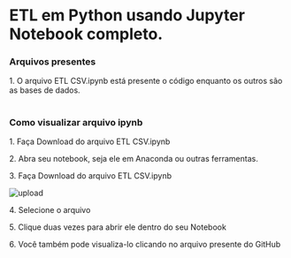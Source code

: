 # ETL em Python usando Jupyter Notebook completo.

<h3> Arquivos presentes </h3>

<p> 1. O arquivo ETL CSV.ipynb está presente o código enquanto os outros são as bases de dados. </p>

#
<h3> Como visualizar arquivo ipynb </h3>
<p> 1. Faça Download do arquivo ETL CSV.ipynb </p>
<p> 2. Abra seu notebook, seja ele em Anaconda ou outras ferramentas. </p>
<p> 3. Faça Download do arquivo ETL CSV.ipynb </p>

![upload](https://github.com/KnightAlmeida/ETL-CSV-Python/assets/94095714/7a18007b-dd77-49f5-8f68-67fd47918817)

<p> 4. Selecione o arquivo </p>
<p> 5. Clique duas vezes para abrir ele dentro do seu Notebook </p>
<p> 6. Você também pode visualiza-lo clicando no arquivo presente do GitHub </p>
